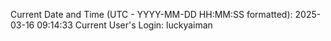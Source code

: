 Current Date and Time (UTC - YYYY-MM-DD HH:MM:SS formatted): 2025-03-16 09:14:33
Current User's Login: luckyaiman
